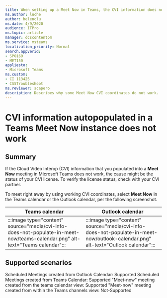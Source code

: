 ```yaml
---
title: When setting up a Meet Now in Teams, the CVI information does not autopopulate
ms.author: luche
author: helenclu
ms.date: 4/9/2020
audience: ITPro
ms.topic: article
manager: dcscontentpm
ms.service: msteams
localization_priority: Normal
search.appverid:
- SPO160
- MET150
appliesto:
- Microsoft Teams
ms.custom: 
- CI 113425
- CSSTroubleshoot 
ms.reviewer: scapero
description: Describes why some Meet Now CVI coordinates do not work.
---
```


# CVI information autopopulated in a Teams Meet Now instance does not work

## Summary

If the Cloud Video Interop (CVI) information that you populated into a **Meet Now** meeting in Microsoft Teams does not work, the cause might be the status of your CVI license. To verify the license status, check with your CVI partner.

To meet right away by using working CVI coordinates, select **Meet Now** in the Teams calendar or the Outlook calendar, per the following screenshot.

|Teams calendar|Outlook calendar|
|-|-|
|:::image type="content" source="media/cvi-info-does-not-populate-in-meet-now/teams-calendar.png" alt-text="Teams calendar":::|:::image type="content" source="media/cvi-info-does-not-populate-in-meet-now/outlook-calendar.png" alt-text="Outlook calendar":::|

## Supported scenarios

Scheduled Meetings created from Outlook Calendar: Supported
Scheduled Meetings created from Teams Calendar: Supported
"Meet-now" meeting created from the teams calendar view: Supported
"Meet-now" meeting created from within the Teams channels view: Not-Supported
